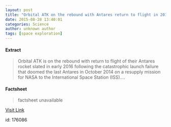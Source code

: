 ```yaml
---
layout: post
title: "Orbital ATK on the rebound with Antares return to flight in 2016"
date: 2015-08-28 13:40:01
categories: Science
author: unknown author
tags: [space exploration]
---
```



#### Extract
>Orbital ATK is on the rebound with return to flight of their Antares rocket slated in early 2016 following the catastrophic launch failure that doomed the last Antares in October 2014 on a resupply mission for NASA to the International Space Station (ISS)....

#### Factsheet
>factsheet unavailable

[Visit Link](http://phys.org/news/2015-08-orbital-atk-rebound-antares-flight.html)

id:  176086


